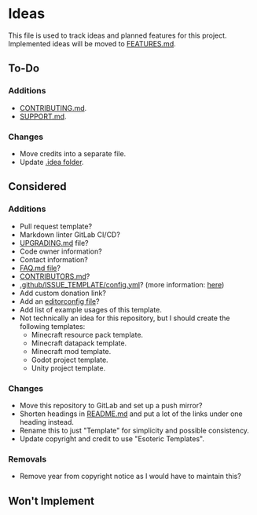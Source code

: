# Ideas

This file is used to track ideas and planned features for this project. Implemented ideas will be moved to [FEATURES.md][features].

## To-Do

### Additions

- [CONTRIBUTING.md][contributing].
- [SUPPORT.md][support].

### Changes

- Move credits into a separate file.
- Update [.idea folder][idea].

## Considered

### Additions

- Pull request template?
- Markdown linter GitLab CI/CD?
- [UPGRADING.md][upgrading] file?
- Code owner information?
- Contact information?
- [FAQ.md file][faq]?
- [CONTRIBUTORS.md][contributors]?
- [.github/ISSUE_TEMPLATE/config.yml][issue-configuration]? (more information: [here][issue-configuration-link])
- Add custom donation link?
- Add an [editorconfig file](./.editorconfig)?
- Add list of example usages of this template.
- Not technically an idea for this repository, but I should create the following templates:
  - Minecraft resource pack template.
  - Minecraft datapack template.
  - Minecraft mod template.
  - Godot project template.
  - Unity project template.

### Changes

- Move this repository to GitLab and set up a push mirror?
- Shorten headings in [README.md][info] and put a lot of the links under one heading instead.
- Rename this to just "Template" for simplicity and possible consistency.
- Update copyright and credit to use "Esoteric Templates".

### Removals

- Remove year from copyright notice as I would have to maintain this?

## Won't Implement

<!-- Link aliases -->

<!-- Files -->

<!-- Documentation -->

[info]: README.md

[features]: FEATURES.md
[contributing]: CONTRIBUTING.md
[support]: SUPPORT.md
[faq]: FAQ.md
[contributors]: CONTRIBUTORS.md
[upgrading]: UPGRADING.md

<!-- IDE files -->

[idea]: ../.idea

<!-- GitHub -->

[issue-configuration]: .github/ISSUE_TEMPLATE/config.yml

<!-- Links -->

<!-- Credit -->

[issue-configuration-link]: https://github.com/danpoynor/special-github-files?tab=readme-ov-file#page_facing_up-githubissue_templatebug_reportmd
